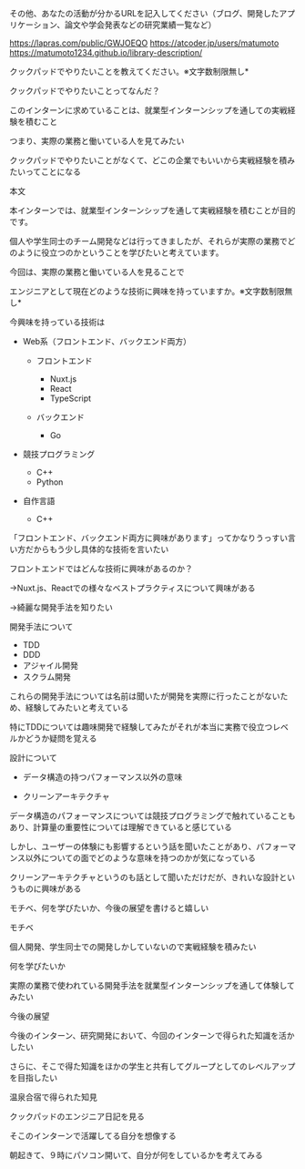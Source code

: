 その他、あなたの活動が分かるURLを記入してください（ブログ、開発したアプリケーション、論文や学会発表などの研究業績一覧など）

https://lapras.com/public/GWJOEQO
https://atcoder.jp/users/matumoto
https://matumoto1234.github.io/library-description/



クックパッドでやりたいことを教えてください。※文字数制限無し*

クックパッドでやりたいことってなんだ？

このインターンに求めていることは、就業型インターンシップを通しての実戦経験を積むこと

つまり、実際の業務と働いている人を見てみたい



クックパッドでやりたいことがなくて、どこの企業でもいいから実戦経験を積みたいってことになる



本文

本インターンでは、就業型インターンシップを通して実戦経験を積むことが目的です。

個人や学生同士のチーム開発などは行ってきましたが、それらが実際の業務でどのように役立つのかということを学びたいと考えています。

今回は、実際の業務と働いている人を見ることで





エンジニアとして現在どのような技術に興味を持っていますか。※文字数制限無し*

今興味を持っている技術は

- Web系（フロントエンド、バックエンド両方）

  - フロントエンド
    - Nuxt.js
    - React
    - TypeScript

  - バックエンド
    - Go

- 競技プログラミング

  - C++
  - Python

- 自作言語
  - C++



「フロントエンド、バックエンド両方に興味があります」ってかなりうっすい言い方だからもう少し具体的な技術を言いたい

フロントエンドではどんな技術に興味があるのか？

→Nuxt.js、Reactでの様々なベストプラクティスについて興味がある

→綺麗な開発手法を知りたい





開発手法について

- TDD
- DDD
- アジャイル開発
- スクラム開発

これらの開発手法については名前は聞いたが開発を実際に行ったことがないため、経験してみたいと考えている

特にTDDについては趣味開発で経験してみたがそれが本当に実務で役立つレベルかどうか疑問を覚える





設計について

- データ構造の持つパフォーマンス以外の意味

- クリーンアーキテクチャ

データ構造のパフォーマンスについては競技プログラミングで触れていることもあり、計算量の重要性については理解できていると感じている

しかし、ユーザーの体験にも影響するという話を聞いたことがあり、パフォーマンス以外についての面でどのような意味を持つのかが気になっている



クリーンアーキテクチャというのも話として聞いただけだが、きれいな設計というものに興味がある





モチベ、何を学びたいか、今後の展望を書けると嬉しい

モチベ

個人開発、学生同士での開発しかしていないので実戦経験を積みたい



何を学びたいか

実際の業務で使われている開発手法を就業型インターンシップを通して体験してみたい



今後の展望

今後のインターン、研究開発において、今回のインターンで得られた知識を活かしたい

さらに、そこで得た知識をほかの学生と共有してグループとしてのレベルアップを目指したい





温泉合宿で得られた知見

クックパッドのエンジニア日記を見る

そこのインターンで活躍してる自分を想像する

朝起きて、９時にパソコン開いて、自分が何をしているかを考えてみる

